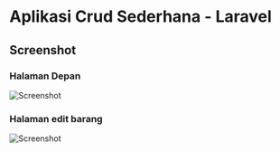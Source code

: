 # Aplikasi Crud Sederhana - Laravel

## Screenshot

### Halaman Depan
![Screenshot](https://i.imgur.com/uN0TAcy.png)

### Halaman edit barang
![Screenshot](https://i.imgur.com/lrM1He5.png)
